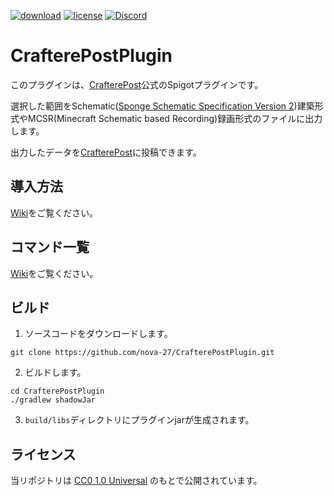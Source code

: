 [![download](https://img.shields.io/github/downloads/nova-27/CrafterePostPlugin/total?color=blue)](https://github.com/nova-27/CrafterePostPlugin/releases)
[![license](https://img.shields.io/github/license/nova-27/CrafterePostPlugin?color=b8b8b8)](https://github.com/nova-27/CrafterePostPlugin/blob/main/LICENSE)
[![Discord](https://img.shields.io/discord/998165329148661781)](https://discord.gg/cps9Rd72ET)

# CrafterePostPlugin

このプラグインは、[CrafterePost](https://crafterepost.netlify.app/)公式のSpigotプラグインです。

選択した範囲をSchematic([Sponge Schematic Specification Version 2](https://github.com/SpongePowered/Schematic-Specification/blob/master/versions/schematic-2.md))建築形式やMCSR(Minecraft Schematic based Recording)録画形式のファイルに出力します。

出力したデータを[CrafterePost](https://crafterepost.netlify.app/)に投稿できます。

## 導入方法

[Wiki](../../wiki/導入方法)をご覧ください。

## コマンド一覧

[Wiki](../../wiki/使い方#コマンド一覧)をご覧ください。

## ビルド

1. ソースコードをダウンロードします。

```shell
git clone https://github.com/nova-27/CrafterePostPlugin.git
```

2. ビルドします。

```shell
cd CrafterePostPlugin
./gradlew shadowJar
```

3. `build/libs`ディレクトリにプラグインjarが生成されます。

## ライセンス

当リポジトリは [CC0 1.0 Universal](https://creativecommons.org/publicdomain/zero/1.0/deed) のもとで公開されています。
